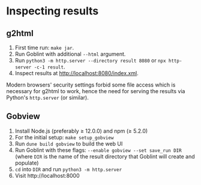# Inspecting results

## g2html
1. First time run: `make jar`.
2. Run Goblint with additional `--html` argument.
3. Run `python3 -m http.server --directory result 8080`
   or  `npx http-server -c-1 result`.
4. Inspect results at <http://localhost:8080/index.xml>.

Modern browsers' security settings forbid some file access which is necessary for g2html to work, hence the need for serving the results via Python's `http.server` (or similar).

## Gobview

1. Install Node.js (preferably ≥ 12.0.0) and npm (≥ 5.2.0)
2. For the initial setup: `make setup_gobview`
3. Run `dune build gobview` to build the web UI
4. Run Goblint with these flags: `--enable gobview --set save_run DIR` (where `DIR` is the name of the result directory that Goblint will create and populate)
5. `cd` into `DIR` and run `python3 -m http.server`
6. Visit http://localhost:8000
